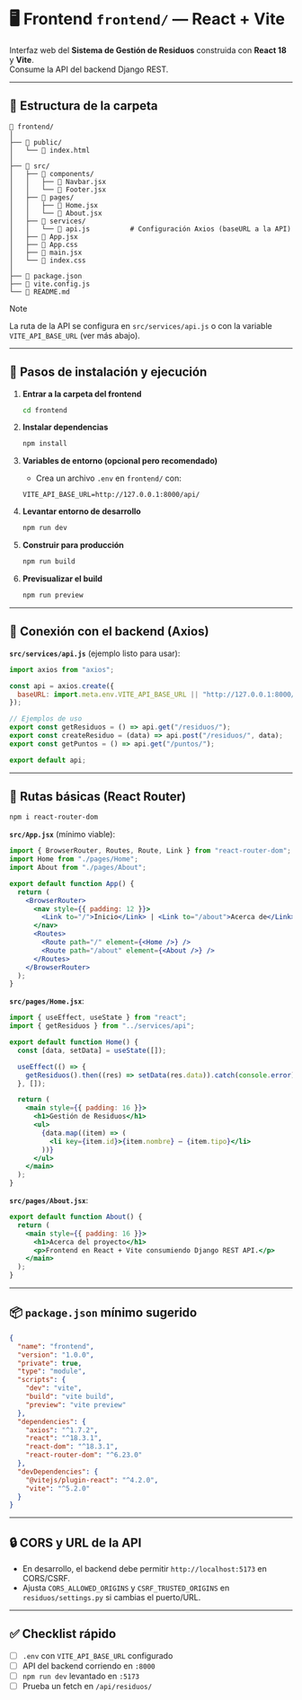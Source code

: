 # 🖥️ Frontend `frontend/` — React + Vite

Interfaz web del **Sistema de Gestión de Residuos** construida con **React 18** y **Vite**.  
Consume la API del backend Django REST.

---

## 📂 Estructura de la carpeta

```text
📁 frontend/
│
├── 📁 public/
│   └── 📄 index.html
│
├── 📁 src/
│   ├── 📁 components/
│   │   ├── 📄 Navbar.jsx
│   │   └── 📄 Footer.jsx
│   ├── 📁 pages/
│   │   ├── 📄 Home.jsx
│   │   └── 📄 About.jsx
│   ├── 📁 services/
│   │   └── 📄 api.js          # Configuración Axios (baseURL a la API)
│   ├── 📄 App.jsx
│   ├── 📄 App.css
│   ├── 📄 main.jsx
│   └── 📄 index.css
│
├── 📄 package.json
├── 📄 vite.config.js
└── 📄 README.md
```

> [!NOTE]
> La ruta de la API se configura en `src/services/api.js` o con la variable `VITE_API_BASE_URL` (ver más abajo).

---

## 🚀 Pasos de instalación y ejecución

1. **Entrar a la carpeta del frontend**
   ```bash
   cd frontend
   ```

2. **Instalar dependencias**
   ```bash
   npm install
   ```

3. **Variables de entorno (opcional pero recomendado)**
   - Crea un archivo `.env` en `frontend/` con:
   ```env
   VITE_API_BASE_URL=http://127.0.0.1:8000/api/
   ```

4. **Levantar entorno de desarrollo**
   ```bash
   npm run dev
   ```

5. **Construir para producción**
   ```bash
   npm run build
   ```

6. **Previsualizar el build**
   ```bash
   npm run preview
   ```

---

## 🔌 Conexión con el backend (Axios)

**`src/services/api.js`** (ejemplo listo para usar):

```javascript
import axios from "axios";

const api = axios.create({
  baseURL: import.meta.env.VITE_API_BASE_URL || "http://127.0.0.1:8000/api/",
});

// Ejemplos de uso
export const getResiduos = () => api.get("/residuos/");
export const createResiduo = (data) => api.post("/residuos/", data);
export const getPuntos = () => api.get("/puntos/");

export default api;
```

---

## 🧭 Rutas básicas (React Router)

```bash
npm i react-router-dom
```

**`src/App.jsx`** (mínimo viable):
```jsx
import { BrowserRouter, Routes, Route, Link } from "react-router-dom";
import Home from "./pages/Home";
import About from "./pages/About";

export default function App() {
  return (
    <BrowserRouter>
      <nav style={{ padding: 12 }}>
        <Link to="/">Inicio</Link> | <Link to="/about">Acerca de</Link>
      </nav>
      <Routes>
        <Route path="/" element={<Home />} />
        <Route path="/about" element={<About />} />
      </Routes>
    </BrowserRouter>
  );
}
```

**`src/pages/Home.jsx`**:
```jsx
import { useEffect, useState } from "react";
import { getResiduos } from "../services/api";

export default function Home() {
  const [data, setData] = useState([]);

  useEffect(() => {
    getResiduos().then((res) => setData(res.data)).catch(console.error);
  }, []);

  return (
    <main style={{ padding: 16 }}>
      <h1>Gestión de Residuos</h1>
      <ul>
        {data.map((item) => (
          <li key={item.id}>{item.nombre} — {item.tipo}</li>
        ))}
      </ul>
    </main>
  );
}
```

**`src/pages/About.jsx`**:
```jsx
export default function About() {
  return (
    <main style={{ padding: 16 }}>
      <h1>Acerca del proyecto</h1>
      <p>Frontend en React + Vite consumiendo Django REST API.</p>
    </main>
  );
}
```

---

## 📦 `package.json` mínimo sugerido

```json
{
  "name": "frontend",
  "version": "1.0.0",
  "private": true,
  "type": "module",
  "scripts": {
    "dev": "vite",
    "build": "vite build",
    "preview": "vite preview"
  },
  "dependencies": {
    "axios": "^1.7.2",
    "react": "^18.3.1",
    "react-dom": "^18.3.1",
    "react-router-dom": "^6.23.0"
  },
  "devDependencies": {
    "@vitejs/plugin-react": "^4.2.0",
    "vite": "^5.2.0"
  }
}
```

---

## 🔒 CORS y URL de la API

- En desarrollo, el backend debe permitir `http://localhost:5173` en CORS/CSRF.  
- Ajusta `CORS_ALLOWED_ORIGINS` y `CSRF_TRUSTED_ORIGINS` en `residuos/settings.py` si cambias el puerto/URL.

---

## ✅ Checklist rápido

- [ ] `.env` con `VITE_API_BASE_URL` configurado  
- [ ] API del backend corriendo en `:8000`  
- [ ] `npm run dev` levantado en `:5173`  
- [ ] Prueba un fetch en `/api/residuos/`
